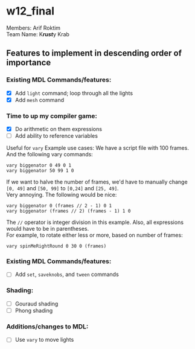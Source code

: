 # w12\_final
Members: Arif Roktim  
Team Name: K***rust***y Krab

## Features to implement in descending order of importance

### Existing MDL Commands/features:
- [x] Add `light` command; loop through all the lights
- [x] Add `mesh` command

### Time to up my compiler game:
- [x] Do arithmetic on them expressions
- [ ] Add ability to reference variables

Useful for `vary`
Example use cases:
We have a script file with 100 frames. And the following vary commands:
```
vary biggenator 0 49 0 1
vary biggenator 50 99 1 0
```
If we want to halve the number of frames, we'd have to manually change `[0, 49]` and `[50, 99]` to `[0,24]` and `[25, 49]`.  
Very annoying. The following would be nice:
```
vary biggenator 0 (frames // 2 - 1) 0 1
vary biggenator (frames // 2) (frames - 1) 1 0
```
The `//` operator is integer division in this example. Also, all expressions would have to be in parentheses.  
For example, to rotate either less or more, based on number of frames:
```
vary spinMeRightRound 0 30 0 (frames)
```

### Existing MDL Commands/features:
- [ ] Add `set`, `saveknobs`, and `tween` commands

### Shading:
- [ ] Gouraud shading
- [ ] Phong shading

### Additions/changes to MDL:
- [ ] Use `vary` to move lights
